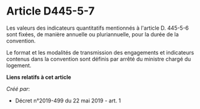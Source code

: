 # Article D445-5-7

Les valeurs des indicateurs quantitatifs mentionnés à l'article D. 445-5-6 sont fixées, de manière annuelle ou pluriannuelle,
pour la durée de la convention.

Le format et les modalités de transmission des engagements et indicateurs contenus dans la convention sont définis par arrêté
du ministre chargé du logement.

**Liens relatifs à cet article**

_Créé par_:

  - Décret n°2019-499 du 22 mai 2019 - art. 1
